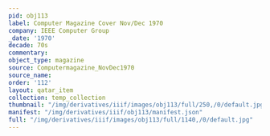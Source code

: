 ```yaml
---
pid: obj113
label: Computer Magazine Cover Nov/Dec 1970
company: IEEE Computer Group
_date: '1970'
decade: 70s
commentary:
object_type: magazine
source: Computermagazine_NovDec1970
source_name:
order: '112'
layout: qatar_item
collection: temp_collection
thumbnail: "/img/derivatives/iiif/images/obj113/full/250,/0/default.jpg"
manifest: "/img/derivatives/iiif/obj113/manifest.json"
full: "/img/derivatives/iiif/images/obj113/full/1140,/0/default.jpg"
---
```

